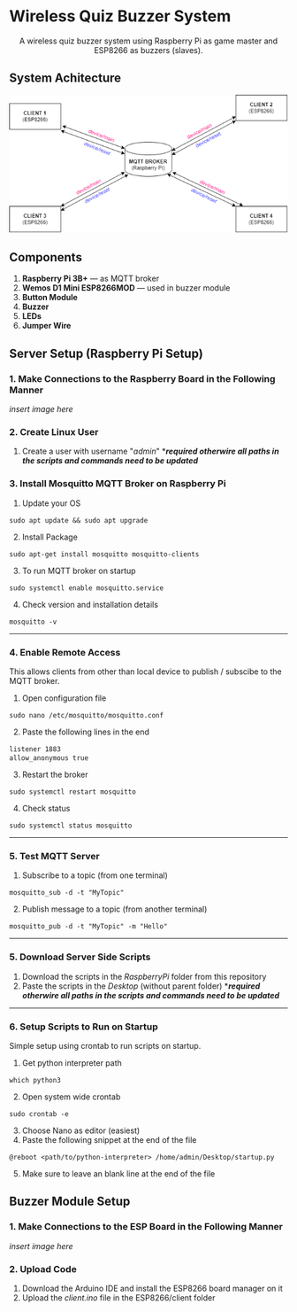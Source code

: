 # Wireless Quiz Buzzer System
<center>A wireless quiz buzzer system using Raspberry Pi as game master and ESP8266 as buzzers (slaves).</center>

## System Achitecture
![Pub Sub Client Model](./assets/system_architecture.png)

## Components
1. **Raspberry Pi 3B+** — as MQTT broker
1. **Wemos D1 Mini ESP8266MOD** — used in buzzer module
1. **Button Module**
1. **Buzzer**
1. **LEDs**
1. **Jumper Wire**

## Server Setup (Raspberry Pi Setup)
### 1. Make Connections to the Raspberry Board in the Following Manner
*insert image here*
### 2. Create Linux User
1. Create a user with username "*admin*"
****required otherwire all paths in the scripts and commands need to be updated***
### 3. Install Mosquitto MQTT Broker on Raspberry Pi
1. Update your OS
```
sudo apt update && sudo apt upgrade
```
2. Install Package
```
sudo apt-get install mosquitto mosquitto-clients
```
3. To run MQTT broker on startup
```
sudo systemctl enable mosquitto.service
```
4. Check version and installation details
```
mosquitto -v
```
<hr>

### 4. Enable Remote Access
This allows clients from other than local device to publish / subscibe to the MQTT broker.
1. Open configuration file
```
sudo nano /etc/mosquitto/mosquitto.conf
```
2. Paste the following lines in the end
```
listener 1883
allow_anonymous true
```
3. Restart the broker
```
sudo systemctl restart mosquitto
```
4. Check status
```
sudo systemctl status mosquitto
```

<hr>

### 5. Test MQTT Server
1. Subscribe to a topic (from one terminal)
```
mosquitto_sub -d -t "MyTopic"
```
2. Publish message to a topic (from another terminal)
```
mosquitto_pub -d -t "MyTopic" -m "Hello"
```
<hr>

### 5. Download Server Side Scripts
1. Download the scripts in the *RaspberryPi* folder from this repository
2. Paste the scripts in the *Desktop* (without parent folder) ****required otherwire all paths in the scripts and commands need to be updated*** 
<hr>

### 6. Setup Scripts to Run on Startup
Simple setup using crontab to run scripts on startup.
1. Get python interpreter path
```
which python3
```
2. Open system wide crontab
```
sudo crontab -e
```
3. Choose Nano as editor (easiest)
4. Paste the following snippet at the end of the file
```
@reboot <path/to/python-interpreter> /home/admin/Desktop/startup.py

```
5. Make sure to leave an blank line at the end of the file

## Buzzer Module Setup 
### 1. Make Connections to the ESP Board in the Following Manner
*insert image here*
### 2. Upload Code
1. Download the Arduino IDE and install the ESP8266 board manager on it
2. Upload the *client.ino* file in the ESP8266/client folder